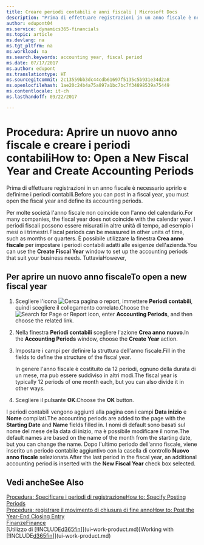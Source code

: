 ```yaml
---
title: Creare periodi contabili e anni fiscali | Microsoft Docs
description: "Prima di effettuare registrazioni in un anno fiscale è necessario aprirlo e definirne i periodi contabili."
author: edupont04
ms.service: dynamics365-financials
ms.topic: article
ms.devlang: na
ms.tgt_pltfrm: na
ms.workload: na
ms.search.keywords: accounting year, fiscal period
ms.date: 07/17/2017
ms.author: edupont
ms.translationtype: HT
ms.sourcegitcommit: 2c13559bb3dc44cdb61697f5135c5b931e34d2a8
ms.openlocfilehash: 1ae20c24b4a75a897a1bc7bc7f34898539a75449
ms.contentlocale: it-ch
ms.lasthandoff: 09/22/2017

---
```

# <a name="how-to-open-a-new-fiscal-year-and-create-accounting-periods"></a><span data-ttu-id="c78f2-103">Procedura: Aprire un nuovo anno fiscale e creare i periodi contabili</span><span class="sxs-lookup"><span data-stu-id="c78f2-103">How to: Open a New Fiscal Year and Create Accounting Periods</span></span>
<span data-ttu-id="c78f2-104">Prima di effettuare registrazioni in un anno fiscale è necessario aprirlo e definirne i periodi contabili.</span><span class="sxs-lookup"><span data-stu-id="c78f2-104">Before you can post in a fiscal year, you must open the fiscal year and define its accounting periods.</span></span>  

<span data-ttu-id="c78f2-105">Per molte società l'anno fiscale non coincide con l'anno del calendario.</span><span class="sxs-lookup"><span data-stu-id="c78f2-105">For many companies, the fiscal year does not coincide with the calendar year.</span></span> <span data-ttu-id="c78f2-106">I periodi fiscali possono essere misurati in altre unità di tempo, ad esempio i mesi o i trimestri.</span><span class="sxs-lookup"><span data-stu-id="c78f2-106">Fiscal periods can be measured in other units of time, such as months or quarters.</span></span> <span data-ttu-id="c78f2-107">È possibile utilizzare la finestra **Crea anno fiscale** per impostare i periodi contabili adatti alle esigenze dell'azienda.</span><span class="sxs-lookup"><span data-stu-id="c78f2-107">You can use the **Create Fiscal Year** window to set up the accounting periods that suit your business needs.</span></span> <span data-ttu-id="c78f2-108">Tuttavia</span><span class="sxs-lookup"><span data-stu-id="c78f2-108">However,</span></span>   

## <a name="to-open-a-new-fiscal-year"></a><span data-ttu-id="c78f2-109">Per aprire un nuovo anno fiscale</span><span class="sxs-lookup"><span data-stu-id="c78f2-109">To open a new fiscal year</span></span>
1. <span data-ttu-id="c78f2-110">Scegliere l'icona ![Cerca pagina o report](media/ui-search/search_small.png "icona Cerca pagina o report"), immettere **Periodi contabili**, quindi scegliere il collegamento correlato.</span><span class="sxs-lookup"><span data-stu-id="c78f2-110">Choose the ![Search for Page or Report](media/ui-search/search_small.png "Search for Page or Report icon") icon, enter **Accounting Periods**, and then choose the related link.</span></span>
2. <span data-ttu-id="c78f2-111">Nella finestra **Periodi contabili** scegliere l'azione **Crea anno nuovo**.</span><span class="sxs-lookup"><span data-stu-id="c78f2-111">In the **Accounting Periods** window, choose the **Create Year** action.</span></span>
3. <span data-ttu-id="c78f2-112">Impostare i campi per definire la struttura dell'anno fiscale.</span><span class="sxs-lookup"><span data-stu-id="c78f2-112">Fill in the fields to define the structure of the fiscal year.</span></span>

    <span data-ttu-id="c78f2-113">In genere l'anno fiscale è costituito da 12 periodi, ognuno della durata di un mese, ma può essere suddiviso in altri modi.</span><span class="sxs-lookup"><span data-stu-id="c78f2-113">The fiscal year is typically 12 periods of one month each, but you can also divide it in other ways.</span></span>
4. <span data-ttu-id="c78f2-114">Scegliere il pulsante **OK**.</span><span class="sxs-lookup"><span data-stu-id="c78f2-114">Choose the **OK** button.</span></span>

<span data-ttu-id="c78f2-115">I periodi contabili vengono aggiunti alla pagina con i campi **Data inizio** e **Nome** compilati.</span><span class="sxs-lookup"><span data-stu-id="c78f2-115">The accounting periods are added to the page with the **Starting Date** and **Name** fields filled in.</span></span> <span data-ttu-id="c78f2-116">I nomi di default sono basati sul nome del mese della data di inizio, ma è possibile modificare il nome.</span><span class="sxs-lookup"><span data-stu-id="c78f2-116">The default names are based on the name of the month from the starting date, but you can change the name.</span></span> <span data-ttu-id="c78f2-117">Dopo l'ultimo periodo dell'anno fiscale, viene inserito un periodo contabile aggiuntivo con la casella di controllo **Nuovo anno fiscale** selezionata.</span><span class="sxs-lookup"><span data-stu-id="c78f2-117">After the last period in the fiscal year, an additional accounting period is inserted with the **New Fiscal Year** check box selected.</span></span>  


## <a name="see-also"></a><span data-ttu-id="c78f2-118">Vedi anche</span><span class="sxs-lookup"><span data-stu-id="c78f2-118">See Also</span></span>
[<span data-ttu-id="c78f2-119">Procedura: Specificare i periodi di registrazione</span><span class="sxs-lookup"><span data-stu-id="c78f2-119">How to: Specify Posting Periods</span></span>](finance-how-specify-posting-periods.md)  
[<span data-ttu-id="c78f2-120">Procedura: registrare il movimento di chiusura di fine anno</span><span class="sxs-lookup"><span data-stu-id="c78f2-120">How to: Post the Year-End Closing Entry</span></span>](year-how-post-year-end-close-entry.md)  
[<span data-ttu-id="c78f2-121">Finanze</span><span class="sxs-lookup"><span data-stu-id="c78f2-121">Finance</span></span>](finance.md)  
<span data-ttu-id="c78f2-122">[Utilizzo di [!INCLUDE[d365fin](includes/d365fin_md.md)]](ui-work-product.md)</span><span class="sxs-lookup"><span data-stu-id="c78f2-122">[Working with [!INCLUDE[d365fin](includes/d365fin_md.md)]](ui-work-product.md)</span></span>

